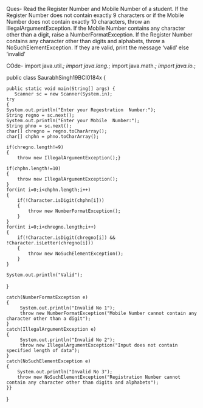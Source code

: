 Ques-
Read the Register Number and Mobile Number of a student. If the Register Number does not contain exactly 9 characters or if the Mobile Number does not contain exactly 10 characters, throw an IllegalArgumentException. If the Mobile Number contains any character other than a digit, raise a NumberFormatException. If the Register Number contains any character other than digits and alphabets, throw a NoSuchElementException. If they are valid, print the message ‘valid’ else ‘invalid’

COde-
import java.util.*;
import java.lang.*;
import java.math.*;
import java.io.*;

public class SaurabhSingh19BCI0184x {

    public static void main(String[] args) {
       Scanner sc = new Scanner(System.in);
    try
    {
    System.out.println("Enter your Regestration  Number:");
    String regno = sc.next();
    System.out.println("Enter your Mobile  Number:");
    String phno = sc.next();
    char[] chregno = regno.toCharArray();
    char[] chphn = phno.toCharArray();
    
    if(chregno.length!=9)
    {
		throw new IllegalArgumentException();}

    if(chphn.length!=10)
    {
        throw new IllegalArgumentException();
    }
    for(int i=0;i<chphn.length;i++)
    {
        if(!Character.isDigit(chphn[i]))
        {
            throw new NumberFormatException();
        }
    }
    for(int i=0;i<chregno.length;i++)
    {
        if(!Character.isDigit(chregno[i]) && !Character.isLetter(chregno[i]))
        {
            throw new NoSuchElementException();
        }
    }
    
    System.out.println("Valid");
}

    catch(NumberFormatException e)
    {
         System.out.println("Invalid No 1");
         throw new NumberFormatException("Mobile Number cannot contain any character other than a digit");  
    }
    catch(IllegalArgumentException e)
    {
         System.out.println("Invalid No 2");
         throw new IllegalArgumentException("Input does not contain specified length of data");
    }
    catch(NoSuchElementException e)
    {
        System.out.println("Invalid No 3");
        throw new NoSuchElementException("Registration Number cannot contain any character other than digits and alphabets");
    }} 
}


